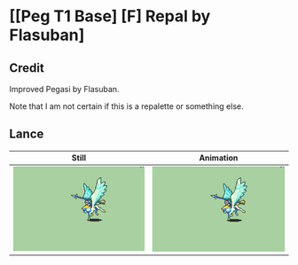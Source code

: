 # [\[Peg T1 Base\] \[F\] Repal by Flasuban]

## Credit

Improved Pegasi by Flasuban.

Note that I am not certain if this is a repalette or something else.

## Lance

| Still | Animation |
| :---: | :-------: |
| ![Lance still](./Lance_000.png) | ![Lance animation](./Lance.gif) |
